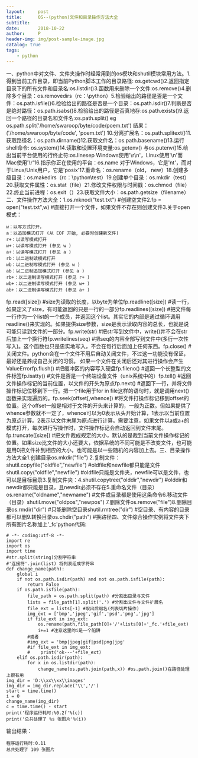```yaml
---
layout:     post
title:      OS--(python)文件和目录操作方法大全
subtitle:   
date:       2018-10-22
author:     P
header-img: img/post-sample-image.jpg
catalog: true
tags:
    - python
---
```

一、python中对文件、文件夹操作时经常用到的os模块和shutil模块常用方法。1.得到当前工作目录，即当前Python脚本工作的目录路径: os.getcwd()2.返回指定目录下的所有文件和目录名:os.listdir()3.函数用来删除一个文件:os.remove()4.删除多个目录：os.removedirs（rc：\python）5.检验给出的路径是否是一个文件：os.path.isfile()6.检验给出的路径是否是一个目录：os.path.isdir()7.判断是否是绝对路径：os.path.isabs()8.检验给出的路径是否真地存:os.path.exists()9.返回一个路径的目录名和文件名:os.path.split()     eg os.path.split('/home/swaroop/byte/code/poem.txt') 结果：('/home/swaroop/byte/code', 'poem.txt') 10.分离扩展名：os.path.splitext()11.获取路径名：os.path.dirname()12.获取文件名：os.path.basename()13.运行shell命令: os.system()14.读取和设置环境变量:os.getenv() 与os.putenv()15.给出当前平台使用的行终止符:os.linesep    Windows使用'\r\n'，Linux使用'\n'而Mac使用'\r'16.指示你正在使用的平台：os.name       对于Windows，它是'nt'，而对于Linux/Unix用户，它是'posix'17.重命名：os.rename（old， new）18.创建多级目录：os.makedirs（rc：\python\test）19.创建单个目录：os.mkdir（test）20.获取文件属性：os.stat（file）21.修改文件权限与时间戳：os.chmod（file）22.终止当前进程：os.exit（）23.获取文件大小：os.path.getsize（filename）二、文件操作方法大全：1.os.mknod("test.txt")             #创建空文件2.fp = open("test.txt",w)          #直接打开一个文件，如果文件不存在则创建文件3.关于open 模式：

```
w：以写方式打开，
a：以追加模式打开 (从 EOF 开始, 必要时创建新文件)
r+：以读写模式打开
w+：以读写模式打开 (参见 w )
a+：以读写模式打开 (参见 a )
rb：以二进制读模式打开
wb：以二进制写模式打开 (参见 w )
ab：以二进制追加模式打开 (参见 a )
rb+：以二进制读写模式打开 (参见 r+ )
wb+：以二进制读写模式打开 (参见 w+ )
ab+：以二进制读写模式打开 (参见 a+ )

```

fp.read([size])                     #size为读取的长度，以byte为单位fp.readline([size])                 #读一行，如果定义了size，有可能返回的只是一行的一部分fp.readlines([size])                #把文件每一行作为一个list的一个成员，并返回这个list。其实它的内部是通过循环调用readline()来实现的。如果提供size参数，size是表示读取内容的总长，也就是说可能只读到文件的一部分。fp.write(str)                       #把str写到文件中，write()并不会在str后加上一个换行符fp.writelines(seq)                  #把seq的内容全部写到文件中(多行一次性写入)。这个函数也只是忠实地写入，不会在每行后面加上任何东西。fp.close()                          #关闭文件。python会在一个文件不用后自动关闭文件，不过这一功能没有保证，最好还是养成自己关闭的习惯。  如果一个文件在关闭后还对其进行操作会产生ValueErrorfp.flush()                          #把缓冲区的内容写入硬盘fp.fileno()                         #返回一个长整型的文件标签fp.isatty()                         #文件是否是一个终端设备文件（unix系统中的）fp.tell()                           #返回文件操作标记的当前位置，以文件的开头为原点fp.next()                           #返回下一行，并将文件操作标记位移到下一行。把一个file用于for  in file这样的语句时，就是调用next()函数来实现遍历的。fp.seek(offset[,whence])            #将文件打操作标记移到offset的位置。这个offset一般是相对于文件的开头来计算的，一般为正数。但如果提供了whence参数就不一定了，whence可以为0表示从头开始计算，1表示以当前位置为原点计算。2表示以文件末尾为原点进行计算。需要注意，如果文件以a或a+的模式打开，每次进行写操作时，文件操作标记会自动返回到文件末尾。fp.truncate([size])                 #把文件裁成规定的大小，默认的是裁到当前文件操作标记的位置。如果size比文件的大小还要大，依据系统的不同可能是不改变文件，也可能是用0把文件补到相应的大小，也可能是以一些随机的内容加上去。三、目录操作方法大全1.创建目录os.mkdir("file")                   2.复制文件：shutil.copyfile("oldfile","newfile")        #oldfile和newfile都只能是文件shutil.copy("oldfile","newfile")            #oldfile只能是文件夹，newfile可以是文件，也可以是目标目录3.复制文件夹：4.shutil.copytree("olddir","newdir")        #olddir和newdir都只能是目录，且newdir必须不存在5.重命名文件（目录）os.rename("oldname","newname")              #文件或目录都是使用这条命令6.移动文件（目录）shutil.move("oldpos","newpos")   7.删除文件os.remove("file")8.删除目录os.rmdir("dir")                             #只能删除空目录shutil.rmtree("dir")                        #空目录、有内容的目录都可以删9.转换目录os.chdir("path")                            #换路径四、文件综合操作实例将文件夹下所有图片名称加上'_fc'python代码:

```
# -*- coding:utf-8 -*-
import re
import os
import time
#str.split(string)分割字符串
#'连接符'.join(list) 将列表组成字符串
def change_name(path):
    global i
    if not os.path.isdir(path) and not os.path.isfile(path):
        return False
    if os.path.isfile(path):
        file_path = os.path.split(path) #分割出目录与文件
        lists = file_path[1].split('.') #分割出文件与文件扩展名
        file_ext = lists[-1] #取出后缀名(列表切片操作)
        img_ext = ['bmp','jpeg','gif','psd','png','jpg']
        if file_ext in img_ext:
            os.rename(path,file_path[0]+'/'+lists[0]+'_fc.'+file_ext)
            i+=1 #注意这里的i是一个陷阱
        #或者
        #img_ext = 'bmp|jpeg|gif|psd|png|jpg'
        #if file_ext in img_ext:
        #    print('ok---'+file_ext)
    elif os.path.isdir(path):
        for x in os.listdir(path):
            change_name(os.path.join(path,x)) #os.path.join()在路径处理上很有用
img_dir = 'D:\\xx\\xx\\images'
img_dir = img_dir.replace('\\','/')
start = time.time()
i = 0
change_name(img_dir)
c = time.time() - start
print('程序运行耗时:%0.2f'%(c))
print('总共处理了 %s 张图片'%(i))

```

输出结果：

```
程序运行耗时:0.11
总共处理了 109 张图片

```
